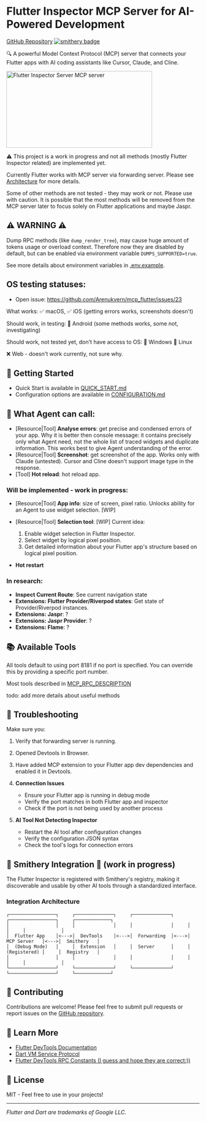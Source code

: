 # Flutter Inspector MCP Server for AI-Powered Development

[GitHub Repository](https://github.com/Arenukvern/mcp_flutter)
[![smithery badge](https://smithery.ai/badge/@Arenukvern/mcp_flutter)](https://smithery.ai/server/@Arenukvern/mcp_flutter)

🔍 A powerful Model Context Protocol (MCP) server that connects your Flutter apps with AI coding assistants like Cursor, Claude, and Cline.

<a href="https://glama.ai/mcp/servers/qnu3f0fa20">
  <img width="380" height="200" src="https://glama.ai/mcp/servers/qnu3f0fa20/badge" alt="Flutter Inspector Server MCP server" />
</a>

⚠️ This project is a work in progress and not all methods (mostly Flutter Inspector related) are implemented yet.

Currently Flutter works with MCP server via forwarding server. Please see [Architecture](https://github.com/Arenukvern/mcp_flutter/blob/main/ARCHITECTURE.md) for more details.

Some of other methods are not tested - they may work or not. Please use with caution. It is possible that the most methods will be removed from the MCP server later to focus solely on Flutter applications and maybe Jaspr.

## ⚠️ WARNING ⚠️

Dump RPC methods (like `dump_render_tree`), may cause huge amount of tokens usage or overload context. Therefore now they are disabled by default, but can be enabled via environment variable `DUMPS_SUPPORTED=true`.

See more details about environment variables in [.env.example](mcp_server/.env.example).

## OS testing statuses:

- Open issue: https://github.com/Arenukvern/mcp_flutter/issues/23

What works:
✅ macOS, ✅ iOS (getting errors works, screenshots doesn't)

Should work, in testing:
🚧 Android (some methods works, some not, investigating)

Should work, not tested yet, don't have access to OS: 🤔 Windows 🤔 Linux

❌ Web - doesn't work currently, not sure why.

## 🚀 Getting Started

- Quick Start is available in [QUICK_START.md](QUICK_START.md)
- Configuration options are available in [CONFIGURATION.md](CONFIGURATION.md)

## 🎯 What Agent can call:

- [Resource|Tool] **Analyse errors**: get precise and condensed errors of your app.
  Why it is better then console message: it contains precisely only what Agent need, not the whole list of traced widgets and duplicate information. This works best to give Agent understanding of the error.
- [Resource|Tool] **Screenshot**: get screenshot of the app. Works only with Claude (untested). Cursor and Cline doesn't support image type in the response.
- [Tool] **Hot reload**: hot reload app.

### Will be implemented - work in progress:

- [Resource|Tool] **App info**: size of screen, pixel ratio. Unlocks ability for an Agent to use widget selection. [WIP]
- [Resource|Tool] **Selection tool**: [WIP]
  Current idea:

  1. Enable widget selection in Flutter Inspector.
  2. Select widget by logical pixel position.
  3. Get detailed information about your Flutter app's structure based on logical pixel position.

- **Hot restart**

### In research:

- **Inspect Current Route**: See current navigation state
- **Extensions: Flutter Provider/Riverpod states**: Get state of Provider/Riverpod instances.
- **Extensions: Jaspr**: ?
- **Extensions: Jaspr Provider**: ?
- **Extensions: Flame**: ?

## 📚 Available Tools

All tools default to using port 8181 if no port is specified. You can override this by providing a specific port number.

Most tools described in [MCP_RPC_DESCRIPTION](MCP_RPC_DESCRIPTION.md)

todo: add more details about useful methods

## 🔧 Troubleshooting

Make sure you:

1. Verify that forwarding server is running.
2. Opened Devtools in Browser.
3. Have added MCP extension to your Flutter app dev dependencies and enabled it in Devtools.

4. **Connection Issues**

   - Ensure your Flutter app is running in debug mode
   - Verify the port matches in both Flutter app and inspector
   - Check if the port is not being used by another process

5. **AI Tool Not Detecting Inspector**
   - Restart the AI tool after configuration changes
   - Verify the configuration JSON syntax
   - Check the tool's logs for connection errors

## 🚧 Smithery Integration 🚧 (work in progress)

The Flutter Inspector is registered with Smithery's registry, making it discoverable and usable by other AI tools through a standardized interface.

### Integration Architecture

```
┌─────────────────┐     ┌──────────────┐     ┌──────────────┐     ┌─────────────────┐     ┌─────────────┐
│                 │     │              │     │              │     │                 │     │             │
│  Flutter App    │<--->│  DevTools    │<--->│  Forwarding  │<--->│   MCP Server   │<--->│  Smithery   │
│  (Debug Mode)   │     │  Extension   │     │  Server      │     │   (Registered) │     │  Registry   │
│                 │     │              │     │              │     │                 │     │             │
└─────────────────┘     └──────────────┘     └──────────────┘     └─────────────────┘     └─────────────┘
```

## 🤝 Contributing

Contributions are welcome! Please feel free to submit pull requests or report issues on the [GitHub repository](https://github.com/Arenukvern/mcp_flutter).

## 📖 Learn More

- [Flutter DevTools Documentation](https://docs.flutter.dev/development/tools/devtools/overview)
- [Dart VM Service Protocol](https://github.com/dart-lang/sdk/blob/main/runtime/vm/service/service.md)
- [Flutter DevTools RPC Constants (I guess and hope they are correct:))](https://github.com/flutter/devtools/tree/87f8016e2610c98c3e2eae8b1c823de068701dfd/packages/devtools_app/lib/src/shared/analytics/constants)

## 📄 License

MIT - Feel free to use in your projects!

---

_Flutter and Dart are trademarks of Google LLC._

